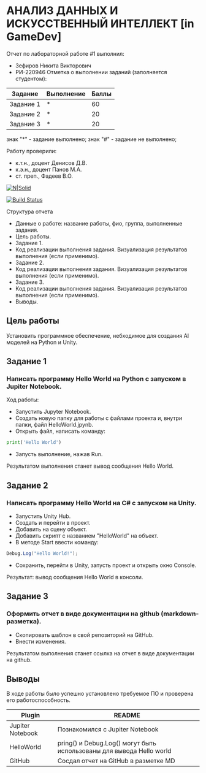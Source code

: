 # АНАЛИЗ ДАННЫХ И ИСКУССТВЕННЫЙ ИНТЕЛЛЕКТ [in GameDev]
Отчет по лабораторной работе #1 выполнил:
- Зефиров Никита Викторович
- РИ-220946
Отметка о выполнении заданий (заполняется студентом):

| Задание | Выполнение | Баллы |
| ------ | ------ | ------ |
| Задание 1 | * | 60 |
| Задание 2 | * | 20 |
| Задание 3 | * | 20 |

знак "*" - задание выполнено; знак "#" - задание не выполнено;

Работу проверили:
- к.т.н., доцент Денисов Д.В.
- к.э.н., доцент Панов М.А.
- ст. преп., Фадеев В.О.

[![N|Solid](https://cldup.com/dTxpPi9lDf.thumb.png)](https://nodesource.com/products/nsolid)

[![Build Status](https://travis-ci.org/joemccann/dillinger.svg?branch=master)](https://travis-ci.org/joemccann/dillinger)

Структура отчета

- Данные о работе: название работы, фио, группа, выполненные задания.
- Цель работы.
- Задание 1.
- Код реализации выполнения задания. Визуализация результатов выполнения (если применимо).
- Задание 2.
- Код реализации выполнения задания. Визуализация результатов выполнения (если применимо).
- Задание 3.
- Код реализации выполнения задания. Визуализация результатов выполнения (если применимо).
- Выводы.

## Цель работы
Установить программное обеспечение, небходимое для создания AI моделей на Python и Unity.

## Задание 1
### Написать программу Hello World на Python с запуском в Jupiter Notebook.

Ход работы:
- Запустить Jupyter Notebook.
- Создать новую папку для работы с файлами проекта и, внутри папки, файл HelloWorld.jpynb.
- Открыть файл, написать команду: 
```py
print('Hello World')
```
- Запусть выполнение, нажав Run.

Результатом выполнения станет вывод сообщения Hello World.

## Задание 2
### Написать программу Hello World на C# с запуском на Unity.

- Запустить Unity Hub.
- Создать и перейти в проект.
- Добавить на сцену объект.
- Добавить скрипт с названием "HelloWorld" на объект.
- В методе Start ввести команду:
```c#
Debug.Log("Hello World!");
```
- Сохранить, перейти в Unity, запусть проект и открыть окно Console.

Результат: вывод сообщения Hello World в консоли.

## Задание 3
### Оформить отчет в виде документации на github (markdown-разметка).

- Скопировать шаблон в свой репозиторий на GitHub.
- Внести изменения.

Результатом выполнения станет ссылка на отчет в виде документации на github.

## Выводы

В ходе работы было успешно установлено требуемое ПО и проверена его работоспособность.

| Plugin | README |
| ------ | ------ |
| Jupiter Notebook | Познакомился с Jupiter Notebook |
| HelloWorld | pring() и Debug.Log() могут быть использованы для вывода Hello world |
| GitHub | Сосдал отчет на GitHub в разметке MD |
